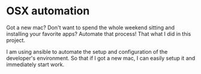 # OSX automation

Got a new mac? Don't want to spend the whole weekend sitting and installing your favorite apps?
Automate that process! That what I did in this project.

I am using ansible to automate the setup and configuration of the developer's environment. So that if I got a new mac, I can easily setup it and immediately start work.
